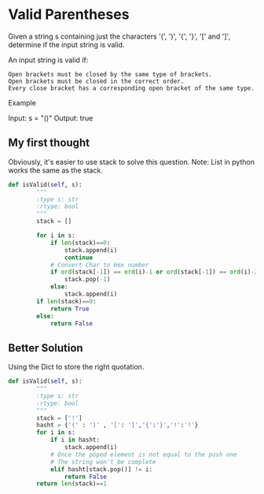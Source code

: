 # Valid Parentheses

Given a string s containing just the characters '(', ')', '{', '}', '[' and ']', determine if the input string is valid.

An input string is valid if:

    Open brackets must be closed by the same type of brackets.
    Open brackets must be closed in the correct order.
    Every close bracket has a corresponding open bracket of the same type.

Example

Input: s = "()"
Output: true

## My first thought
Obviously, it's easier to use stack to solve this question.
Note: List in python works the same as the stack.

```python
def isValid(self, s):
        """
        :type s: str
        :rtype: bool
        """
        stack = []

        for i in s:
            if len(stack)==0:
                stack.append(i)
                continue
            # Convert Char to Hex number
            if ord(stack[-1]) == ord(i)-1 or ord(stack[-1]) == ord(i)-2:
                stack.pop(-1)
            else:
                stack.append(i)
        if len(stack)==0:
            return True
        else:
            return False
```

## Better Solution
Using the Dict to store the right quotation.
```python
def isValid(self, s):
        """
        :type s: str
        :rtype: bool
        """
        stack = ['!']
        hasht = {'(' : ')' , '[': ']','{':'}','!':'!'}
        for i in s:
            if i in hasht:
                stack.append(i)
            # Once the poped element is not equal to the push one 
            # The string won't be complete
            elif hasht[stack.pop()] != i:
                return False
        return len(stack)==1
``` 
